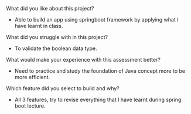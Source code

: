 What did you like about this project?
- Able to build an app using springboot framework by applying what I have learnt in class.

What did you struggle with in this project?
- To validate the boolean data type.

What would make your experience with this assessment better?
- Need to practice and study the foundation of Java concept more to be more efficient.

Which feature did you select to build and why?
- All 3 features, try to revise everything that I have learnt during spring boot lecture.
